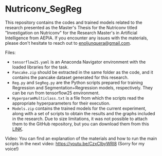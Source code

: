 # Nutriconv_SegReg
This repository contains the codes and trained models related to the research presented as the Master's Thesis for the Nutriconv titled "Investigation on Nutriconv" for the Research Master's in Artificial Intelligence from AEPIA. If you encounter any issues with the materials, please don't hesitate to reach out to enoljunquera@gmail.com.

Files:
- `tensorflow25.yaml` is an Anaconda Navigator environment with the loaded libraries for the task.
- `Pancake.zip` should be extracted in the same folder as the code, and it contains the pancake dataset generated for this research.
- `Reg.py` and `SegReg.py` are the Python scripts prepared for training Regression and Segmentation+Regression models, respectively. They can be run from tensorflow25 environment.
- `HyperparamMulticlass.txt` is a file from which the scripts read the appropriate hyperparameters for their execution.
- `Models.zip` contains the trained models for the current experiment, along with a set of scripts to obtain the results and the graphs included in the research. Due to size limitations, it was not possible to attach them to the GitHub repository, but you can download them from this [LINK](https://www.dropbox.com/scl/fi/gl91qdgohempktvf12e5w/Modelos.zip?rlkey=xw9xihptlgxdswdr5ta8dqg2d&dl=0).

Video:
You can find an explanation of the materials and how to run the main scripts in the next video:
https://youtu.be/CzxCIbyWRl8
(Sorry for my voice!)
